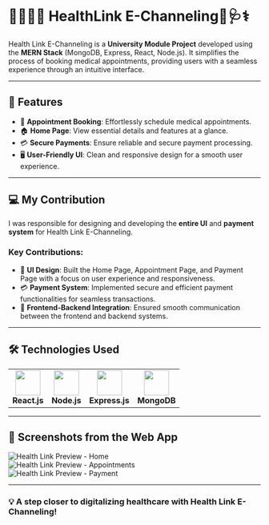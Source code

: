 # 👨‍⚕️🏥💉 HealthLink E-Channeling💊🩺⚕️

Health Link E-Channeling is a **University Module Project** developed using the **MERN Stack** (MongoDB, Express, React, Node.js). It simplifies the process of booking medical appointments, providing users with a seamless experience through an intuitive interface.

---

## 🌟 Features
- 📅 **Appointment Booking**: Effortlessly schedule medical appointments.  
- 🏠 **Home Page**: View essential details and features at a glance.  
- 💳 **Secure Payments**: Ensure reliable and secure payment processing.  
- 🖥️ **User-Friendly UI**: Clean and responsive design for a smooth user experience.  

---

## 💻 My Contribution
I was responsible for designing and developing the **entire UI** and **payment system** for Health Link E-Channeling.  

### Key Contributions:
- 🎨 **UI Design**: Built the Home Page, Appointment Page, and Payment Page with a focus on user experience and responsiveness.  
- 💳 **Payment System**: Implemented secure and efficient payment functionalities for seamless transactions.  
- 🔄 **Frontend-Backend Integration**: Ensured smooth communication between the frontend and backend systems.  

---

## 🛠️ Technologies Used
<table>
  <tr>
    <td align="center"><img src="https://cdn.worldvectorlogo.com/logos/react-2.svg" width="50"><br><b>React.js</b></td>
    <td align="center"><img src="https://cdn.worldvectorlogo.com/logos/nodejs-icon.svg" width="50"><br><b>Node.js</b></td>
    <td align="center"><img src="https://cdn.worldvectorlogo.com/logos/express-109.svg" width="50"><br><b>Express.js</b></td>
    <td align="center"><img src="https://cdn.worldvectorlogo.com/logos/mongodb-icon-1.svg" width="50"><br><b>MongoDB</b></td>
  </tr>
</table>

---

## 📸 Screenshots from the Web App

![Health Link Preview - Home](https://your_image_link_here.com)  
![Health Link Preview - Appointments](https://your_image_link_here.com)  
![Health Link Preview - Payment](https://your_image_link_here.com)  

---

### 💡 A step closer to digitalizing healthcare with **Health Link E-Channeling**!
